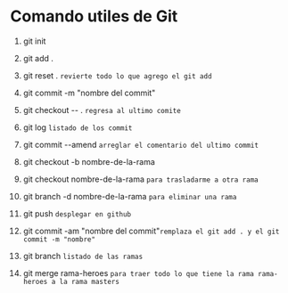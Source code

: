 # Comando utiles de Git

1.  git init
2.  git add .
3.  git reset .  ```revierte todo lo que agrego el git add```
4.  git commit -m "nombre del commit"
5.  git checkout -- .  ```regresa al ultimo comite```
6.  git log      ```listado de los commit```
7.  git commit --amend     ```arreglar el comentario del ultimo commit```
8.  git checkout -b nombre-de-la-rama
9.  git checkout nombre-de-la-rama  ```para trasladarme a otra rama```
10. git branch -d nombre-de-la-rama ```para eliminar una rama```
11. git push ```desplegar en github```
12. git commit -am "nombre del commit"```remplaza el git add . y el git commit -m "nombre" ```


13. git branch ```listado de las ramas```
14. git merge rama-heroes  ```para traer todo lo que tiene la rama rama-heroes a la rama masters```